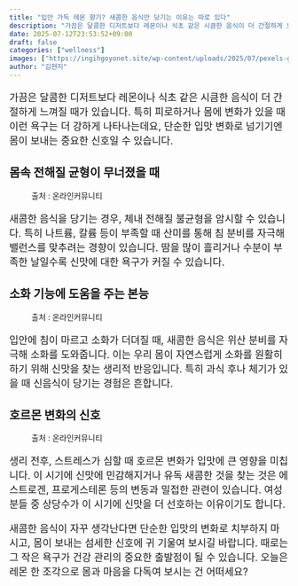 ```yaml
---
title: "입안 가득 레몬 향기? 새콤한 음식만 당기는 이유는 따로 있다"
description: "가끔은 달콤한 디저트보다 레몬이나 식초 같은 시큼한 음식이 더 간절하게 느껴질 때가 있습니다. 특히 피로하거나 몸에 변화가 있을 때 이런 욕구는 더 강하게 나타나는데요, 단순한 입맛 변화로 넘기기엔 몸이 보내는 중요한 신호일 수 있습니다."
date: 2025-07-12T23:53:52+09:00
draft: false
categories: ["wellness"]
images: ["https://ingihgoyonet.site/wp-content/uploads/2025/07/pexels-goumbik-952360-1-1024x678.jpg", "https://ingihgoyonet.site/wp-content/uploads/2025/07/pexels-fotios-photos-1002543-2-1024x683.jpg", "https://ingihgoyonet.site/wp-content/uploads/2025/07/pexels-markusspiske-1343537-1024x683.jpg"]
author: "김현지"
---
```


<p style="font-size:18px">가끔은 달콤한 디저트보다 레몬이나 식초 같은 시큼한 음식이 더 간절하게 느껴질 때가 있습니다. 특히 피로하거나 몸에 변화가 있을 때 이런 욕구는 더 강하게 나타나는데요, 단순한 입맛 변화로 넘기기엔 몸이 보내는 중요한 신호일 수 있습니다.</p> <h2 >몸속 전해질 균형이 무너졌을 때</h2> <figure ><img src="https://ingihgoyonet.site/wp-content/uploads/2025/07/pexels-goumbik-952360-1-1024x678.jpg" alt="" style="aspect-ratio:16/9;object-fit:cover"/><figcaption >출처 : 온라인커뮤니티</figcaption></figure> <p style="font-size:18px">새콤한 음식을 당기는 경우, 체내 전해질 불균형을 암시할 수 있습니다. 특히 나트륨, 칼륨 등이 부족할 때 산미를 통해 침 분비를 자극해 밸런스를 맞추려는 경향이 있습니다. 땀을 많이 흘리거나 수분이 부족한 날일수록 신맛에 대한 욕구가 커질 수 있습니다.</p> <h2 >소화 기능에 도움을 주는 본능</h2> <figure ><img src="https://ingihgoyonet.site/wp-content/uploads/2025/07/pexels-fotios-photos-1002543-2-1024x683.jpg" alt="" style="aspect-ratio:16/9;object-fit:cover"/><figcaption >출처 : 온라인커뮤니티</figcaption></figure> <p style="font-size:18px">입안에 침이 마르고 소화가 더뎌질 때, 새콤한 음식은 위산 분비를 자극해 소화를 도와줍니다. 이는 우리 몸이 자연스럽게 소화를 원활히 하기 위해 신맛을 찾는 생리적 반응입니다. 특히 과식 후나 체기가 있을 때 신음식이 당기는 경험은 흔합니다.</p> <h2 >호르몬 변화의 신호</h2> <figure ><img src="https://ingihgoyonet.site/wp-content/uploads/2025/07/pexels-markusspiske-1343537-1024x683.jpg" alt="" style="aspect-ratio:16/9;object-fit:cover"/><figcaption >출처 : 온라인커뮤니티</figcaption></figure> <p style="font-size:18px">생리 전후, 스트레스가 심할 때 호르몬 변화가 입맛에 큰 영향을 미칩니다. 이 시기에 신맛에 민감해지거나 유독 새콤한 것을 찾는 것은 에스트로겐, 프로게스테론 등의 변동과 밀접한 관련이 있습니다. 여성분들 중 상당수가 이 시기에 신맛을 더 선호하는 이유이기도 합니다.</p> <p style="font-size:18px">새콤한 음식이 자꾸 생각난다면 단순한 입맛의 변화로 치부하지 마시고, 몸이 보내는 섬세한 신호에 귀 기울여 보시길 바랍니다. 때로는 그 작은 욕구가 건강 관리의 중요한 출발점이 될 수 있습니다. 오늘은 레몬 한 조각으로 몸과 마음을 다독여 보시는 건 어떠세요?</p>